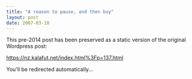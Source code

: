 ```yaml
---
title: "A reason to pause, and then buy"
layout: post
date: 2007-03-10
---
```


This pre-2014 post has been preserved as a static version of the original Wordpress post:

https://nz.kalafut.net/index.html%3Fp=137.html

You'll be redirected automatically...

<head>
  <meta http-equiv="refresh" content="5;url=https://nz.kalafut.net/index.html%3Fp=137.html">
</head>

